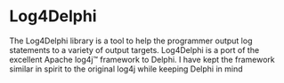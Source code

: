 # Log4Delphi
The Log4Delphi library is a tool to help the programmer output log statements to a variety of output targets. Log4Delphi is a port of the excellent Apache log4j™ framework to Delphi. I have kept the framework similar in spirit to the original log4j while keeping Delphi in mind

